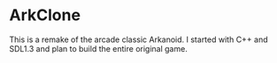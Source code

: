 # ArkClone
This is a remake of the arcade classic Arkanoid. I started with C++ and SDL1.3 and plan to build the entire original game.
